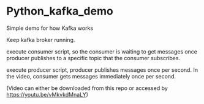 # Python_kafka_demo
Simple demo for how Kafka works

Keep kafka broker running.

execute consumer script, so the consumer is waiting to get messages once producer publishes to a specific topic that the consumer subscribes.

execute producer script, producer publishes messages once per second. In the video, consumer gets messages immediately once per second.

(Video can either be downloaded from this repo or accessed by https://youtu.be/vMkvkdMnaLY)

